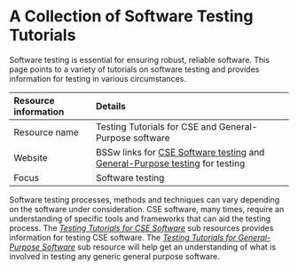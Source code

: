 
# A Collection of Software Testing Tutorials

Software testing is essential for ensuring robust, reliable software.  This page points to a variety of tutorials on software testing and provides information for testing in various circumstances.


Resource information | Details 
:--- | :--- 
Resource name |  Testing Tutorials for CSE and General-Purpose software
Website  |  BSSw links for [CSE Software testing](SwTestingTutorials.Cse.md) and [General-Purpose testing](SwTestingTutorials.General.md) for testing
Focus | Software testing

Software testing processes, methods and techniques can vary depending on the software under consideration. CSE software, many times, require an understanding of specific tools and frameworks that can aid the testing process. The *[Testing Tutorials for CSE Software](SwTestingTutorials.Cse.md)* sub resources provides information for testing CSE software. The *[Testing Tutorials for General-Purpose Software](SwTestingTutorials.General.md)* sub resource will help get an understanding of what is involved in testing any generic general purpose software.

<!---
Publish: no
Categories: reliability
Topics: [import from subresources]
Tags: [import from subresources]
Level: 2
Prerequisites: defaults
Aggregate: base
--->
